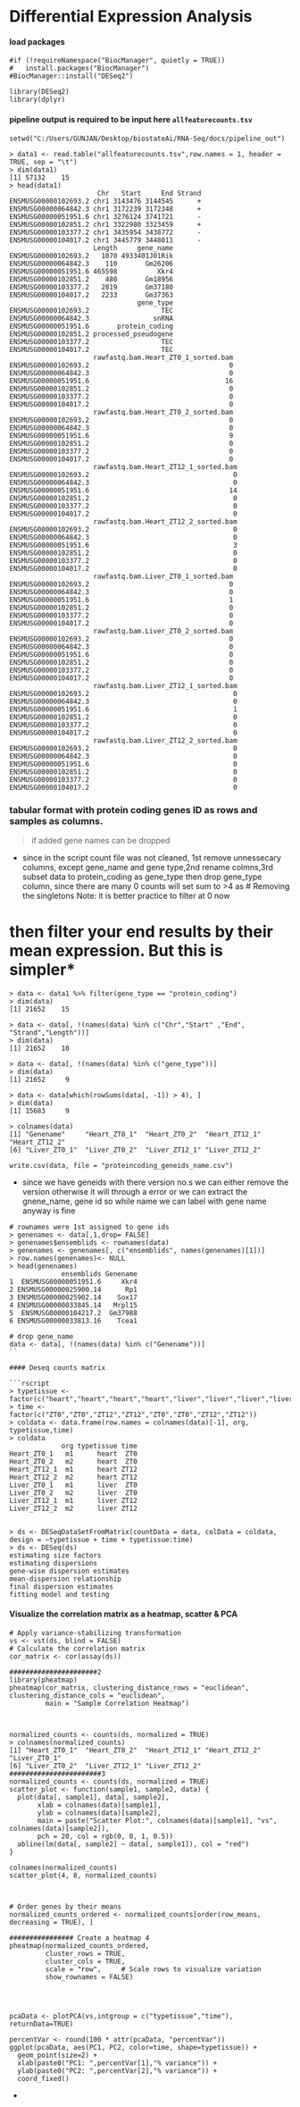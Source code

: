 # Differential Expression Analysis
>

#### load packages
```rscript
#if (!requireNamespace("BiocManager", quietly = TRUE))
#   install.packages("BiocManager")
#BiocManager::install("DESeq2")

library(DESeq2)
library(dplyr)

```
#### pipeline output is required to be input here `allfeaturecounts.tsv`

```rscript
setwd("C:/Users/GUNJAN/Desktop/biostateAi/RNA-Seq/docs/pipeline_out")

> data1 <- read.table("allfeaturecounts.tsv",row.names = 1, header = TRUE, sep = "\t")
> dim(data1)
[1] 57132    15
> head(data1)
                      Chr   Start     End Strand
ENSMUSG00000102693.2 chr1 3143476 3144545      +
ENSMUSG00000064842.3 chr1 3172239 3172348      +
ENSMUSG00000051951.6 chr1 3276124 3741721      -
ENSMUSG00000102851.2 chr1 3322980 3323459      +
ENSMUSG00000103377.2 chr1 3435954 3438772      -
ENSMUSG00000104017.2 chr1 3445779 3448011      -
                     Length     gene_name
ENSMUSG00000102693.2   1070 4933401J01Rik
ENSMUSG00000064842.3    110       Gm26206
ENSMUSG00000051951.6 465598          Xkr4
ENSMUSG00000102851.2    480       Gm18956
ENSMUSG00000103377.2   2819       Gm37180
ENSMUSG00000104017.2   2233       Gm37363
                                gene_type
ENSMUSG00000102693.2                  TEC
ENSMUSG00000064842.3                snRNA
ENSMUSG00000051951.6       protein_coding
ENSMUSG00000102851.2 processed_pseudogene
ENSMUSG00000103377.2                  TEC
ENSMUSG00000104017.2                  TEC
                     rawfastq.bam.Heart_ZT0_1_sorted.bam
ENSMUSG00000102693.2                                   0
ENSMUSG00000064842.3                                   0
ENSMUSG00000051951.6                                  16
ENSMUSG00000102851.2                                   0
ENSMUSG00000103377.2                                   0
ENSMUSG00000104017.2                                   0
                     rawfastq.bam.Heart_ZT0_2_sorted.bam
ENSMUSG00000102693.2                                   0
ENSMUSG00000064842.3                                   0
ENSMUSG00000051951.6                                   9
ENSMUSG00000102851.2                                   0
ENSMUSG00000103377.2                                   0
ENSMUSG00000104017.2                                   0
                     rawfastq.bam.Heart_ZT12_1_sorted.bam
ENSMUSG00000102693.2                                    0
ENSMUSG00000064842.3                                    0
ENSMUSG00000051951.6                                   14
ENSMUSG00000102851.2                                    0
ENSMUSG00000103377.2                                    0
ENSMUSG00000104017.2                                    0
                     rawfastq.bam.Heart_ZT12_2_sorted.bam
ENSMUSG00000102693.2                                    0
ENSMUSG00000064842.3                                    0
ENSMUSG00000051951.6                                    3
ENSMUSG00000102851.2                                    0
ENSMUSG00000103377.2                                    0
ENSMUSG00000104017.2                                    0
                     rawfastq.bam.Liver_ZT0_1_sorted.bam
ENSMUSG00000102693.2                                   0
ENSMUSG00000064842.3                                   0
ENSMUSG00000051951.6                                   1
ENSMUSG00000102851.2                                   0
ENSMUSG00000103377.2                                   0
ENSMUSG00000104017.2                                   0
                     rawfastq.bam.Liver_ZT0_2_sorted.bam
ENSMUSG00000102693.2                                   0
ENSMUSG00000064842.3                                   0
ENSMUSG00000051951.6                                   0
ENSMUSG00000102851.2                                   0
ENSMUSG00000103377.2                                   0
ENSMUSG00000104017.2                                   0
                     rawfastq.bam.Liver_ZT12_1_sorted.bam
ENSMUSG00000102693.2                                    0
ENSMUSG00000064842.3                                    0
ENSMUSG00000051951.6                                    1
ENSMUSG00000102851.2                                    0
ENSMUSG00000103377.2                                    0
ENSMUSG00000104017.2                                    0
                     rawfastq.bam.Liver_ZT12_2_sorted.bam
ENSMUSG00000102693.2                                    0
ENSMUSG00000064842.3                                    0
ENSMUSG00000051951.6                                    0
ENSMUSG00000102851.2                                    0
ENSMUSG00000103377.2                                    0
ENSMUSG00000104017.2                                    0
```

###  tabular format with protein coding genes ID as rows and samples as columns.
> if added gene names can be dropped
- since in the script count file was not cleaned, 1st remove unnessecary columns, except gene_name and gene type,2nd rename colmns,3rd subset data to protein_coding as gene_type then drop gene_type column,
since there are many 0 counts will set sum to >4 as # Removing the singletons Note: it is better practice to filter at 0 now
# then filter your end results by their mean expression. But this is simpler*

```rscript
> data <- data1 %>% filter(gene_type == "protein_coding")
> dim(data)
[1] 21652    15

> data <- data[, !(names(data) %in% c("Chr","Start" ,"End", "Strand","Length"))]
> dim(data)
[1] 21652    10

> data <- data[, !(names(data) %in% c("gene_type"))]
> dim(data)
[1] 21652     9

> data <- data[which(rowSums(data[, -1]) > 4), ]
> dim(data)
[1] 15683     9

> colnames(data)
[1] "Genename"     "Heart_ZT0_1"  "Heart_ZT0_2"  "Heart_ZT12_1" "Heart_ZT12_2"
[6] "Liver_ZT0_1"  "Liver_ZT0_2"  "Liver_ZT12_1" "Liver_ZT12_2"

write.csv(data, file = "proteincoding_geneids_name.csv")
```
- since we have geneids with there version no.s we can either remove the version otherwise it will through a error or we can extract the gnene_name, gene id so while name we can label with gene name anyway is fine

```rscript
# rownames were 1st assigned to gene ids
> genenames <- data[,1,drop= FALSE]
> genenames$ensemblids <- rownames(data)
> genenames <- genenames[, c("ensemblids", names(genenames)[1])]
> row.names(genenames)<- NULL
> head(genenames)
             ensemblids Genename
1  ENSMUSG00000051951.6     Xkr4
2 ENSMUSG00000025900.14      Rp1
3 ENSMUSG00000025902.14    Sox17
4 ENSMUSG00000033845.14   Mrpl15
5  ENSMUSG00000104217.2  Gm37988
6 ENSMUSG00000033813.16    Tcea1

# drop gene_name
data <- data[, !(names(data) %in% c("Genename"))]
``

#### Deseq counts matrix

```rscript
> typetissue <- factor(c("heart","heart","heart","heart","liver","liver","liver","liver"))
> time <- factor(c("ZT0","ZT0","ZT12","ZT12","ZT0","ZT0","ZT12","ZT12"))
> coldata <- data.frame(row.names = colnames(data)[-1], org, typetissue,time)
> coldata
             org typetissue time
Heart_ZT0_1   m1      heart  ZT0
Heart_ZT0_2   m2      heart  ZT0
Heart_ZT12_1  m1      heart ZT12
Heart_ZT12_2  m2      heart ZT12
Liver_ZT0_1   m1      liver  ZT0
Liver_ZT0_2   m2      liver  ZT0
Liver_ZT12_1  m1      liver ZT12
Liver_ZT12_2  m2      liver ZT12


> ds <- DESeqDataSetFromMatrix(countData = data, colData = coldata, design = ~typetissue + time + typetissue:time)
> ds <- DESeq(ds)
estimating size factors
estimating dispersions
gene-wise dispersion estimates
mean-dispersion relationship
final dispersion estimates
fitting model and testing
```

#### Visualize the correlation matrix as a heatmap, scatter & PCA
```rscript
# Apply variance-stabilizing transformation
vs <- vst(ds, blind = FALSE)
# Calculate the correlation matrix
cor_matrix <- cor(assay(ds))

######################2
library(pheatmap)
pheatmap(cor_matrix, clustering_distance_rows = "euclidean", clustering_distance_cols = "euclidean", 
         main = "Sample Correlation Heatmap")



normalized_counts <- counts(ds, normalized = TRUE)
> colnames(normalized_counts)
[1] "Heart_ZT0_1"  "Heart_ZT0_2"  "Heart_ZT12_1" "Heart_ZT12_2" "Liver_ZT0_1" 
[6] "Liver_ZT0_2"  "Liver_ZT12_1" "Liver_ZT12_2"
#######################3
normalized_counts <- counts(ds, normalized = TRUE)
scatter_plot <- function(sample1, sample2, data) {
  plot(data[, sample1], data[, sample2],
       xlab = colnames(data)[sample1],
       ylab = colnames(data)[sample2],
       main = paste("Scatter Plot:", colnames(data)[sample1], "vs", colnames(data)[sample2]),
       pch = 20, col = rgb(0, 0, 1, 0.5))
  abline(lm(data[, sample2] ~ data[, sample1]), col = "red")
}

colnames(normalized_counts)
scatter_plot(4, 8, normalized_counts)



# Order genes by their means
normalized_counts_ordered <- normalized_counts[order(row_means, decreasing = TRUE), ]

################ Create a heatmap 4
pheatmap(normalized_counts_ordered,
         cluster_rows = TRUE,
         cluster_cols = TRUE,
         scale = "row",     # Scale rows to visualize variation
         show_rownames = FALSE)




pcaData <- plotPCA(vs,intgroup = c("typetissue","time"), returnData=TRUE)

percentVar <- round(100 * attr(pcaData, "percentVar"))
ggplot(pcaData, aes(PC1, PC2, color=time, shape=typetissue)) +
  geom_point(size=2) +
  xlab(paste0("PC1: ",percentVar[1],"% variance")) +
  ylab(paste0("PC2: ",percentVar[2],"% variance")) + 
  coord_fixed()
```
- 

```rscript






```


```rscript

```

```rscript

```
```rscript

```
```rscript

```
